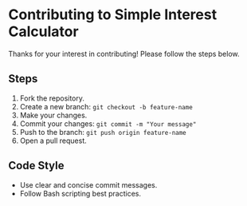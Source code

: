 # Contributing to Simple Interest Calculator

Thanks for your interest in contributing! Please follow the steps below.

## Steps

1. Fork the repository.
2. Create a new branch: `git checkout -b feature-name`
3. Make your changes.
4. Commit your changes: `git commit -m "Your message"`
5. Push to the branch: `git push origin feature-name`
6. Open a pull request.

## Code Style

- Use clear and concise commit messages.
- Follow Bash scripting best practices.
